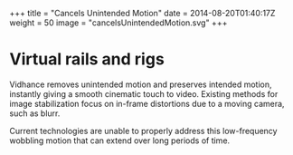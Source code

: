 +++
title = "Cancels Unintended Motion"
date = 2014-08-20T01:40:17Z
weight = 50
image = "cancelsUnintendedMotion.svg"
+++
# Virtual rails and rigs

Vidhance removes unintended motion and preserves intended motion, instantly giving a smooth cinematic touch to video. Existing methods for image stabilization focus on in-frame distortions due to a moving camera, such as blurr.

Current technologies are unable to properly address this low-frequency wobbling motion that can extend over long periods of time.
